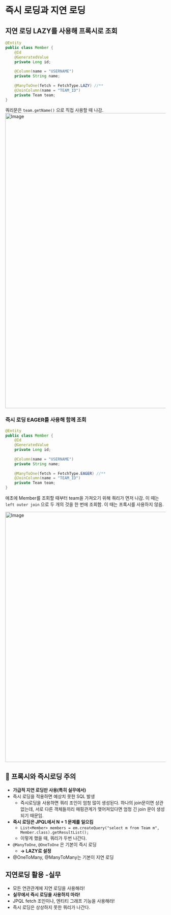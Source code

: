 # 즉시 로딩과 지연 로딩

## 지연 로딩 LAZY를 사용해 프록시로 조회

```java
@Entity
public class Member {
	@Id
	@GeneratedValue
	private Long id;
	
	@Column(name = "USERNAME")
	private String name;
	
	@ManyToOne(fetch = FetchType.LAZY) //**
	@JoinColumn(name = "TEAM_ID")
	private Team team;
}
```

쿼리문은 `team.getName()` 으로 직접 사용할 때 나감.
<img width="926" alt="Image" src="https://github.com/user-attachments/assets/33bd239e-f2ec-4745-914b-e60e0293a9dc" />

### 즉시 로딩 EAGER를 사용해 함께 조회

```java
@Entity
public class Member {
	@Id
	@GeneratedValue
	private Long id;
	
	@Column(name = "USERNAME")
	private String name;
	
	@ManyToOne(fetch = FetchType.EAGER) //**
	@JoinColumn(name = "TEAM_ID")
	private Team team;
}
```

애초에 Member를 조회할 때부터 team을 가져오기 위해 쿼리가 먼저 나감. 이 때는 `left outer join` 으로 두 개의 것을 한 번에 조회함.
이 때는 프록시를 사용하지 않음.

<img width="785" alt="Image" src="https://github.com/user-attachments/assets/c8a5ba11-a9d9-4994-bc52-2b44e3808d89" />

## 📌 프록시와 즉시로딩 주의

- **가급적 지연 로딩만 사용(특히 실무에서)**
- 즉시 로딩을 적용하면 예상치 못한 SQL 발생
	- 즉시로딩을 사용하면 쿼리 조인이 엄청 많이 생성된다. 하나의 join문이면 상관없는데, 서로 다른 객체들끼리 매핑관계가 맺어져있다면 엄청 긴 join 문이 생성되기 때문임.
- **즉시 로딩은 JPQL에서 N + 1 문제를 일으킴**
	- `List<Member> members = em.createQuery("select m from Team m", Member.class).getResultList();`
	- 이렇게 했을 때, 쿼리가 두번 나간다.
- `@ManyToOne`, `@OneToOne` 은 기본이 즉시 로딩
	- **-> LAZY로 설정**
- @OneToMany, @ManyToMany는 기본이 지연 로딩

## 지연로딩 활용 -실무

- 모든 연관관계에 지연 로딩을 사용해라!
- **실무에서 즉시 로딩을 사용하지 마라!**
- JPQL fetch 조인이나, 엔티티 그래프 기능을 사용해라!
- 즉시 로딩은 상상하지 못한 쿼리가 나간다.
